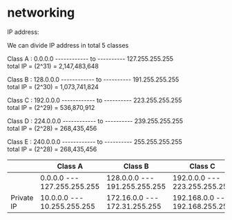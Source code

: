 # networking

IP address:

We can divide IP address in total 5 classes

Class A :    0.0.0.0    ------------ to ----------  127.255.255.255  
			       total IP = (2^31) = 2,147,483,648
          

Class B :    128.0.0.0  ------------ to ----------  191.255.255.255  
             total IP = (2^30) = 1,073,741,824
             

Class C :    192.0.0.0  ------------ to ----------  223.255.255.255  
			       total IP = (2^29) = 536,870,912
          

Class D :    224.0.0.0  ------------ to ----------  239.255.255.255  
			       total IP = (2^28) = 268,435,456
          

Class E :    240.0.0.0  ------------ to ----------  255.255.255.255  
			       total IP = (2^28) = 268,435,456


|                              |           Class  A           |             Class  B           |           Class  C             |            Class  D           |           Class  E         |
| -----------------------------| -----------------------------|   -----------------------------| ------------------------------- | ----------------------------- | ---------------------------|
|                              |  0.0.0.0 --- 127.255.255.255 |  128.0.0.0 --- 191.255.255.255  | 192.0.0.0 --- 223.255.255.255   |   224.0.0.0 --- 239.255.255.255    |   240.0.0.0 --- 255.255.255.255  |
|    Private IP                |  10.0.0.0 --- 10.255.255.255|  172.16.0.0 --- 172.31.255.255 | 192.168.0.0 --- 192.168.255.255 |     				      |   			         |

